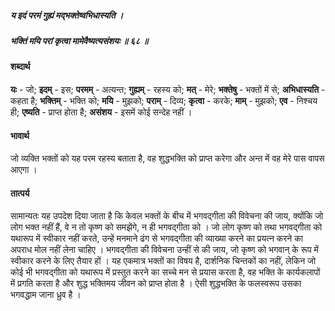 ##### य इदं परमं गुह्यं मद्भक्तेष्वभिधास्यति ।
##### भक्तिं मयि परां कृत्वा मामेवैष्यत्यसंशयः ॥ ६८ ॥

#### शब्दार्थ

**यः** - जो; **इदम्** - इस; **परमम्** - अत्यन्त; **गुह्यम्** - रहस्य को; **मत्** - मेरे; **भक्तेषु** - भक्तों में से; **अभिधास्यति** - कहता है; **भक्तिम्** - भक्ति को; **मयि** - मुझको; **पराम्** - दिव्य; **कृत्वा** - करके; **माम्** - मुझको; **एव** - निश्चय ही; **एष्यति** - प्राप्त होता है; **असंशय** - इसमें कोई सन्देह नहीं ।

#### भावार्थ

जो व्यक्ति भक्तों को यह परम रहस्य बताता है, वह शुद्धभक्ति को प्राप्त करेगा और अन्त में वह मेरे पास वापस आएगा ।

#### तात्पर्य

सामान्यतः यह उपदेश दिया जाता है कि केवल भक्तों के बीच में भगवद्गीता की विवेचना की जाय, क्योंकि जो लोग भक्त नहीं हैं, वे न तो कृष्ण को समझेंगे, न ही भगवद्गीता को । जो लोग कृष्ण को तथा भगवद्गीता को यथारूप में स्वीकार नहीं करते, उन्हें मनमाने ढंग से भगवद्गीता की व्याख्या करने का प्रयत्न करने का अपराध मोल नहीं लेना चाहिए । भगवद्गीता की विवेचना उन्हीं से की जाय, जो कृष्ण को भगवान् के रूप में स्वीकार करने के लिए तैयार हों । यह एकमात्र भक्तों का विषय है, दार्शनिक चिन्तकों का नहीं, लेकिन जो कोई भी भगवद्गीता को यथारूप में प्रस्तुत करने का सच्चे मन से प्रयास करता है, वह भक्ति के कार्यकलापों में प्रगति करता है और शुद्ध भक्तिमय जीवन को प्राप्त होता है । ऐसी शुद्धभक्ति के फलस्वरूप उसका भगवद्धाम जाना ध्रुव है ।
